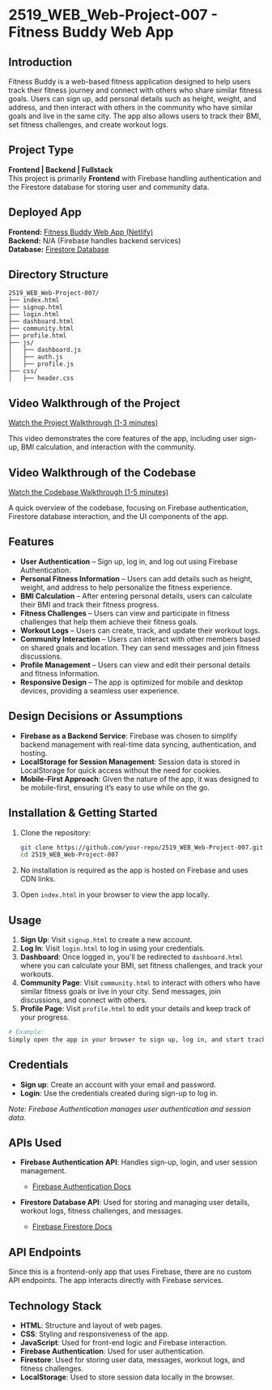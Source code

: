 # 2519_WEB_Web-Project-007 - Fitness Buddy Web App

## Introduction
Fitness Buddy is a web-based fitness application designed to help users track their fitness journey and connect with others who share similar fitness goals. Users can sign up, add personal details such as height, weight, and address, and then interact with others in the community who have similar goals and live in the same city. The app also allows users to track their BMI, set fitness challenges, and create workout logs.

## Project Type
**Frontend | Backend | Fullstack**  
This project is primarily **Frontend** with Firebase handling authentication and the Firestore database for storing user and community data.

## Deployed App
**Frontend:** [Fitness Buddy Web App (Netlify)](https://enchanting-kringle-d5a0cd.netlify.app/)  
**Backend:** N/A (Firebase handles backend services)  
**Database:** [Firestore Database](https://firestore.google.com/)

## Directory Structure
```plaintext
2519_WEB_Web-Project-007/
├── index.html
├── signup.html
├── login.html
├── dashboard.html
├── community.html
├── profile.html
├── js/
│   ├── dashboard.js
│   ├── auth.js
│   ├── profile.js
├── css/
│   ├── header.css
````

## Video Walkthrough of the Project

[Watch the Project Walkthrough (1-3 minutes)](https://youtu.be/ICrx-h_B5w0)

This video demonstrates the core features of the app, including user sign-up, BMI calculation, and interaction with the community.

## Video Walkthrough of the Codebase

[Watch the Codebase Walkthrough (1-5 minutes)](https://youtu.be/GeLy9knygN8)

A quick overview of the codebase, focusing on Firebase authentication, Firestore database interaction, and the UI components of the app.

## Features

* **User Authentication** – Sign up, log in, and log out using Firebase Authentication.
* **Personal Fitness Information** – Users can add details such as height, weight, and address to help personalize the fitness experience.
* **BMI Calculation** – After entering personal details, users can calculate their BMI and track their fitness progress.
* **Fitness Challenges** – Users can view and participate in fitness challenges that help them achieve their fitness goals.
* **Workout Logs** – Users can create, track, and update their workout logs.
* **Community Interaction** – Users can interact with other members based on shared goals and location. They can send messages and join fitness discussions.
* **Profile Management** – Users can view and edit their personal details and fitness information.
* **Responsive Design** – The app is optimized for mobile and desktop devices, providing a seamless user experience.

## Design Decisions or Assumptions

* **Firebase as a Backend Service**: Firebase was chosen to simplify backend management with real-time data syncing, authentication, and hosting.
* **LocalStorage for Session Management**: Session data is stored in LocalStorage for quick access without the need for cookies.
* **Mobile-First Approach**: Given the nature of the app, it was designed to be mobile-first, ensuring it’s easy to use while on the go.

## Installation & Getting Started

1. Clone the repository:

   ```bash
   git clone https://github.com/your-repo/2519_WEB_Web-Project-007.git
   cd 2519_WEB_Web-Project-007
   ```

2. No installation is required as the app is hosted on Firebase and uses CDN links.

3. Open `index.html` in your browser to view the app locally.

## Usage

1. **Sign Up**: Visit `signup.html` to create a new account.
2. **Log In**: Visit `login.html` to log in using your credentials.
3. **Dashboard**: Once logged in, you'll be redirected to `dashboard.html` where you can calculate your BMI, set fitness challenges, and track your workouts.
4. **Community Page**: Visit `community.html` to interact with others who have similar fitness goals or live in your city. Send messages, join discussions, and connect with others.
5. **Profile Page**: Visit `profile.html` to edit your details and keep track of your progress.

```bash
# Example:
Simply open the app in your browser to sign up, log in, and start tracking your fitness journey.
```

## Credentials

* **Sign up**: Create an account with your email and password.
* **Login**: Use the credentials created during sign-up to log in.

*Note: Firebase Authentication manages user authentication and session data.*

## APIs Used

* **Firebase Authentication API**: Handles sign-up, login, and user session management.

  * [Firebase Authentication Docs](https://firebase.google.com/docs/auth)

* **Firestore Database API**: Used for storing and managing user details, workout logs, fitness challenges, and messages.

  * [Firebase Firestore Docs](https://firebase.google.com/docs/firestore)

## API Endpoints

Since this is a frontend-only app that uses Firebase, there are no custom API endpoints. The app interacts directly with Firebase services.

## Technology Stack

* **HTML**: Structure and layout of web pages.
* **CSS**: Styling and responsiveness of the app.
* **JavaScript**: Used for front-end logic and Firebase interaction.
* **Firebase Authentication**: Used for user authentication.
* **Firestore**: Used for storing user data, messages, workout logs, and fitness challenges.
* **LocalStorage**: Used to store session data locally in the browser.

